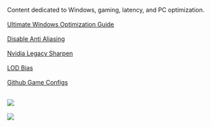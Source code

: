 Content dedicated to Windows, gaming, latency, and PC optimization.<br><br>
[Ultimate Windows Optimization Guide](<https://github.com/fr33thytweaks/Ultimate-Windows-Optimization-Guide>)<br><br>
[Disable Anti Aliasing](<https://github.com/fr33thytweaks/Disable-Anti-Aliasing>)<br><br>
[Nvidia Legacy Sharpen](<https://github.com/fr33thytweaks/Nvidia-Legacy-Sharpen>)<br><br>
[LOD Bias](<https://github.com/fr33thytweaks/LOD-Bias>)<br><br>
[Github Game Configs](<https://github.com/fr33thytweaks/Github-Game-Configs>)<br><br>

![](https://github-readme-stats.vercel.app/api/top-langs/?username=fr33thytweaks&theme=dark&hide_border=false&include_all_commits=true&count_private=false&layout=compact)<br><br>
[![](https://visitcount.itsvg.in/api?id=fr33thytweaks&icon=0&color=0)](https://visitcount.itsvg.in)
